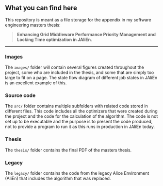## What you can find here

This repository is meant as a file storage for the appendix in my software engineering masters thesis:

> **Enhancing Grid Middleware Performance Priority Management and Locking Time optimization in JAliEn**. 

---

### Images
The ```images/``` folder will contain several figures created throughout the project, some who are included in the thesis, and some that are simply too large to fit on a page. The state flow diagram of different job states in JAliEn is an excellent example of this. 


### Source code
The ```src/``` folder contains multiple subfolders with related code stored in different files. This code includes all the optimizers that were created during the project and the code for the calculation of the algorithm. The code is not set up to be executable and the purpose is to present the code produced, not to provide a program to run it as this runs in production in JAliEn today. 


### Thesis
The ```thesis/``` folder contains the final PDF of the masters thesis. 

### Legacy

The ```legacy/``` folder contains the code from the legacy Alice Environment (AliEn) that includes the algorithm that was replaced.